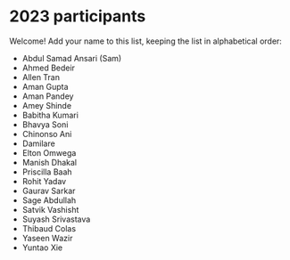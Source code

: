 # 2023 participants

Welcome! Add your name to this list, keeping the list in alphabetical order:

- Abdul Samad Ansari (Sam)
- Ahmed Bedeir
- Allen Tran
- Aman Gupta
- Aman Pandey
- Amey Shinde
- Babitha Kumari
- Bhavya Soni
- Chinonso Ani
- Damilare
- Elton Omwega
- Manish Dhakal
- Priscilla Baah
- Rohit Yadav
- Gaurav Sarkar
- Sage Abdullah
- Satvik Vashisht
- Suyash Srivastava
- Thibaud Colas
- Yaseen Wazir
- Yuntao Xie
